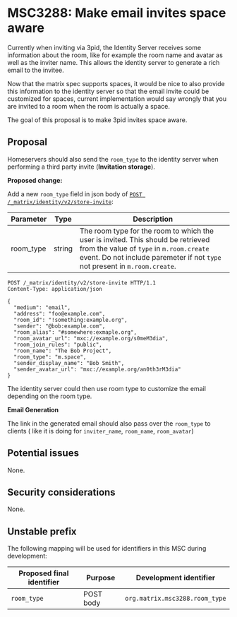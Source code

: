 # MSC3288: Make email invites space aware

Currently when inviting via 3pid, the Identity Server receives some information about the room,
like for example the room name and avatar as well as the inviter name.
This allows the identity server to generate a rich email to the invitee.

Now that the matrix spec supports spaces, it would be nice to also provide this information to the identity server
so that the email invite could be customized for spaces, current implementation would say wrongly that 
you are invited to a room when the room is actually a space.

The goal of this proposal is to make 3pid invites space aware.


## Proposal

Homeservers should also send the `room_type` to the identity server when performing a third party invite (__Invitation storage__).


__Proposed change:__

Add a new `room_type` field in json body of [`POST /_matrix/identity/v2/store-invite`](https://matrix.org/docs/spec/identity_service/r0.3.0#post-matrix-identity-v2-store-invite):

| Parameter | Type | Description |
|--|--|--|
| room_type  | string  | The room type for the room to which the user is invited. This should be retrieved from the value of `type` in `m.room.create` event. Do not include paremeter if not `type` not present in `m.room.create`.

````
POST /_matrix/identity/v2/store-invite HTTP/1.1
Content-Type: application/json

{
  "medium": "email",
  "address": "foo@example.com",
  "room_id": "!something:example.org",
  "sender": "@bob:example.com",
  "room_alias": "#somewhere:exmaple.org",
  "room_avatar_url": "mxc://example.org/s0meM3dia",
  "room_join_rules": "public",
  "room_name": "The Bob Project",
  "room_type": "m.space",
  "sender_display_name": "Bob Smith",
  "sender_avatar_url": "mxc://example.org/an0th3rM3dia"
}
````

The identity server could then use room type to customize the email depending on the room type.

__Email Generation__

The link in the generated email should also pass over the `room_type` to clients ( like it is doing for 
`inviter_name`, `room_name`, `room_avatar`)

## Potential issues

None.


## Security considerations

None.

## Unstable prefix

The following mapping will be used for identifiers in this MSC during development:


Proposed final identifier       | Purpose | Development identifier
------------------------------- | ------- | ----
`room_type` | POST body | `org.matrix.msc3288.room_type`